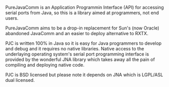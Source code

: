 PureJavaComm is an Application Programmin Interface (API) for accessing serial ports from Java, so this is a library aimed at programmers, not end users.

PureJavaComm aims to be a drop-in replacement for Sun's (now Oracle) abandoned JavaComm and an easier to deploy alternative to RXTX.

PJC is written 100% in Java so it is easy for Java programmers to develop and debug and it requires no native libraries. Native access to the underlaying operating system's serial port programming interface is provided by the wonderful JNA library which takes away all the pain of compiling and deploying native code.

PJC is BSD licensed but please note it depends on JNA which is LGPL/ASL dual licensed.

